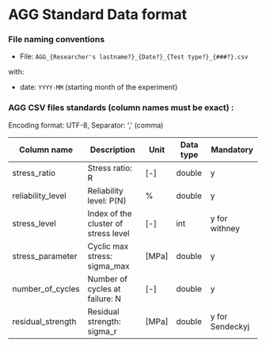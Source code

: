 # AGG Standard Data format

### File naming conventions

* File: `AGG_{Researcher's lastname?}_{Date?}_{Test type?}_{###?}.csv`

with:

* date: `YYYY-MM` (starting month of the experiment)



### AGG CSV files standards (column names must be exact) :

Encoding format: UTF-8, Separator: ',' (comma)

| Column name          | Description                                        | Unit  | Data type | Mandatory     |
|----------------------|----------------------------------------------------|-------|-----------|---------------|
| stress_ratio         | Stress ratio: R                                    | [-]   | double    | y             |
| reliability_level    | Reliability level: P(N)                            | %     | double    | y             |
| stress_level         | Index of the cluster of stress level               | [-]   | int       | y for withney |
| stress_parameter     | Cyclic max stress: sigma_max                       | [MPa] | double    | y             |
| number_of_cycles     | Number of cycles at failure: N                     | [-]   | double    | y             |
| residual_strength    | Residual strength: sigma_r                         | [MPa] | double    | y for Sendeckyj |

